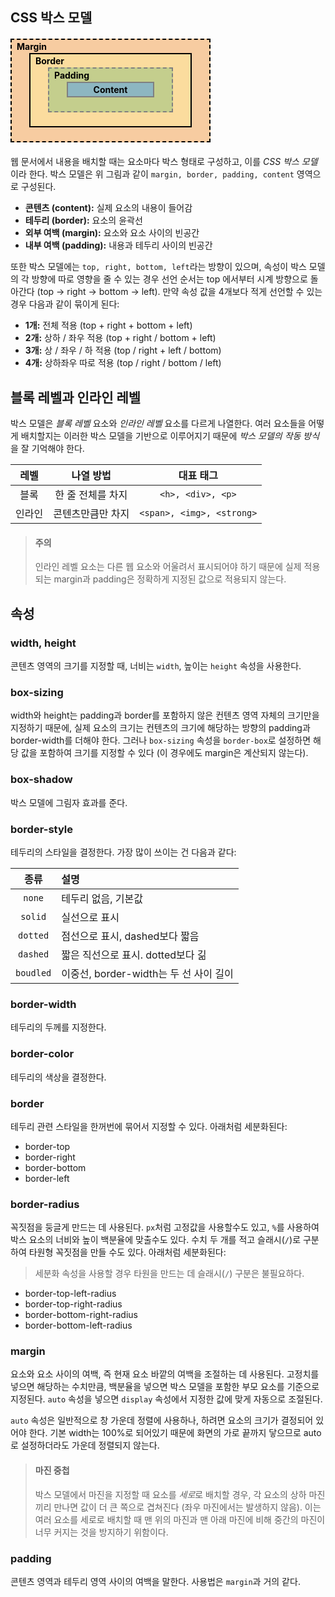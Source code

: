 ## CSS 박스 모델

<style>
    .boxmodel {
        border-width: 2px;
        padding-top: 2px;
        padding-bottom: 2px;
        padding-right: 8px;
        padding-left: 8px;
        margin: 2px 20px 20px;
        font-weight: bold;
        color: black;
    }
</style>
<div class="boxmodel" style="width: 300px; margin: 20px 0px; background: #f7cca1; border-color: black; border-style: dashed;">
    Margin
    <div class="boxmodel" style="background: #fbdc9e; border-color: black; border-style: solid;">
        Border
        <div class="boxmodel" style="background: #c4ce8d; border-color: grey; border-style: dashed;">
            Padding
            <div class="boxmodel" style="background: #8db6c1; border-color: grey; border-style: solid; text-align: center;">
                Content
            </div>
        </div>
    </div>
</div>

웹 문서에서 내용을 배치할 때는 요소마다 박스 형태로 구성하고, 이를 *CSS 박스 모델*이라 한다. 박스 모델은 위 그림과 같이 `margin, border, padding, content` 영역으로 구성된다.

- **콘텐츠 (content):** 실제 요소의 내용이 들어감
- **테두리 (border):** 요소의 윤곽선
- **외부 여백 (margin):** 요소와 요소 사이의 빈공간
- **내부 여백 (padding):** 내용과 테두리 사이의 빈공간

또한 박스 모델에는 `top, right, bottom, left`라는 방향이 있으며, 속성이 박스 모델의 각 방향에 따로 영향을 줄 수 있는 경우 선언 순서는 top 에서부터 시계 방향으로 돌아간다 (top -> right -> bottom -> left). 만약 속성 값을 4개보다 적게 선언할 수 있는 경우 다음과 같이 묶이게 된다:

- **1개:** 전체 적용 (top + right + bottom + left)
- **2개:** 상하 / 좌우 적용 (top + right / bottom + left)
- **3개:** 상 / 좌우 / 하 적용 (top / right + left / bottom)
- **4개:** 상하좌우 따로 적용 (top / right / bottom / left)

## 블록 레벨과 인라인 레벨

박스 모델은 *블록 레벨* 요소와 *인라인 레벨* 요소를 다르게 나열한다. 여러 요소들을 어떻게 배치할지는 이러한 박스 모델을 기반으로 이루어지기 때문에 *박스 모델의 작동 방식*을 잘 기억해야 한다.

| 레벨   | 나열 방법         | 대표 태그                 |
| :----: | :----:            | :----:                    |
| 블록   | 한 줄 전체를 차지 | `<h>, <div>, <p>`         |
| 인라인 | 콘텐츠만큼만 차지 | `<span>, <img>, <strong>` |

> #### 주의
>   
> 인라인 레벨 요소는 다른 웹 요소와 어울려서 표시되어야 하기 때문에 실제 적용되는 margin과 padding은 정확하게 지정된 값으로 적용되지 않는다.

## 속성

### width, height

콘텐츠 영역의 크기를 지정할 때, 너비는 `width`, 높이는 `height` 속성을 사용한다.

### box-sizing

width와 height는 padding과 border를 포함하지 않은 컨텐츠 영역 자체의 크기만을 지정하기 때문에, 실제 요소의 크기는 컨텐츠의 크기에 해당하는 방향의 padding과 border-width를 더해야 한다. 그러나 `box-sizing` 속성을 `border-box`로 설정하면 해당 값을 포함하여 크기를 지정할 수 있다 (이 경우에도 margin은 계산되지 않는다).

### box-shadow

박스 모델에 그림자 효과를 준다.

### border-style

테두리의 스타일을 결정한다. 가장 많이 쓰이는 건 다음과 같다:

| 종류 | 설명 |
| :----: | :---- |
| `none` | 테두리 없음, 기본값 |
| `solid` | 실선으로 표시 |
| `dotted` | 점선으로 표시, dashed보다 짧음 |
| `dashed` | 짧은 직선으로 표시. dotted보다 긺 |
| `boudled` | 이중선, border-width는 두 선 사이 길이 |

### border-width

테두리의 두께를 지정한다.

### border-color

테두리의 색상을 결정한다.

### border

테두리 관련 스타일을 한꺼번에 묶어서 지정할 수 있다. 아래처럼 세분화된다:

- border-top
- border-right
- border-bottom
- border-left

### border-radius

꼭짓점을 둥글게 만드는 데 사용된다. `px`처럼 고정값을 사용할수도 있고, `%`를 사용하여 박스 요소의 너비와 높이 백분율에 맞출수도 있다. 수치 두 개를 적고 슬래시(`/`)로 구분하여 타원형 꼭짓점을 만들 수도 있다. 아래처럼 세분화된다:

> 세분화 속성을 사용할 경우 타원을 만드는 데 슬래시(`/`) 구분은 불필요하다.

- border-top-left-radius
- border-top-right-radius
- border-bottom-right-radius
- border-bottom-left-radius

### margin

요소와 요소 사이의 여백, 즉 현재 요소 바깥의 여백을 조절하는 데 사용된다. 고정치를 넣으면 해당하는 수치만큼, 백분율을 넣으면 박스 모델을 포함한 부모 요소를 기준으로 지정된다. `auto` 속성을 넣으면 `display` 속성에서 지정한 값에 맞게 자동으로 조절된다.

`auto` 속성은 일반적으로 창 가운데 정렬에 사용하나, 하려면 요소의 크기가 결정되어 있어야 한다. 기본 width는 100%로 되어있기 때문에 화면의 가로 끝까지 닿으므로 auto로 설정하더라도 가운데 정렬되지 않는다.

> #### 마진 중첩
>
> 박스 모델에서 마진을 지정할 때 요소를 *세로*로 배치할 경우, 각 요소의 상하 마진끼리 만나면 값이 더 큰 쪽으로 겹쳐진다 (좌우 마진에서는 발생하지 않음). 이는 여러 요소를 세로로 배치할 때 맨 위의 마진과 맨 아래 마진에 비해 중간의 마진이 너무 커지는 것을 방지하기 위함이다.

### padding

콘텐츠 영역과 테두리 영역 사이의 여백을 말한다. 사용법은 `margin`과 거의 같다.